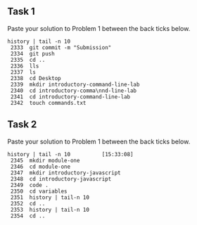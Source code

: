 ## Task 1

Paste your solution to Problem 1 between the back ticks below.

```
history | tail -n 10
 2333  git commit -m "Submission"
 2334  git push 
 2335  cd ..
 2336  lls
 2337  ls
 2338  cd Desktop
 2339  mkdir introductory-command-line-lab
 2340  cd introductory-comma\nnd-line-lab
 2341  cd introductory-command-line-lab
 2342  touch commands.txt

```

## Task 2

Paste your solution to Problem 1 between the back ticks below.

```
history | tail -n 10          [15:33:08]
 2345  mkdir module-one
 2346  cd module-one
 2347  mkdir introductory-javascript
 2348  cd introductory-javascript 
 2349  code .
 2350  cd variables
 2351  history | tail-n 10
 2352  cd .. 
 2353  history | tail-n 10
 2354  cd ..
```